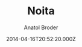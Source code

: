 ---
title: Noita
github: 'https://github.com/penibelst/jekyll-noita'
demo: 'http://noita.penibelst.de/'
author: Anatol Broder
ssg:
  - Jekyll
cms:
  - No Cms
date: 2014-04-16T20:52:20.000Z
github_branch: gh-pages
description: Noita is a Jekyll theme built with Foundation
stale: true
---